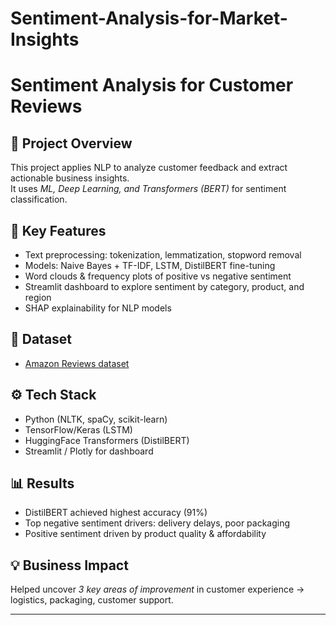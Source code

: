 # Sentiment-Analysis-for-Market-Insights
# Sentiment Analysis for Customer Reviews  

## 📌 Project Overview  
This project applies NLP to analyze customer feedback and extract actionable business insights.  
It uses *ML, Deep Learning, and Transformers (BERT)* for sentiment classification.  

## 🚀 Key Features  
- Text preprocessing: tokenization, lemmatization, stopword removal  
- Models: Naive Bayes + TF-IDF, LSTM, DistilBERT fine-tuning  
- Word clouds & frequency plots of positive vs negative sentiment  
- Streamlit dashboard to explore sentiment by category, product, and region  
- SHAP explainability for NLP models  

## 📂 Dataset  
- [Amazon Reviews dataset](https://www.kaggle.com/bittlingmayer/amazonreviews)  

## ⚙ Tech Stack  
- Python (NLTK, spaCy, scikit-learn)  
- TensorFlow/Keras (LSTM)  
- HuggingFace Transformers (DistilBERT)  
- Streamlit / Plotly for dashboard  

## 📊 Results  
- DistilBERT achieved highest accuracy (91%)  
- Top negative sentiment drivers: delivery delays, poor packaging  
- Positive sentiment driven by product quality & affordability  

## 💡 Business Impact  
Helped uncover *3 key areas of improvement* in customer experience → logistics, packaging, customer support.  

---

